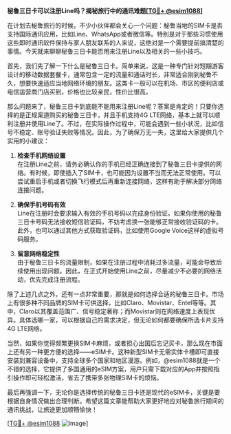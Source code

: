 **秘鲁三日卡可以注册Line吗？揭秘旅行中的通讯难题[[TG💪+ @esim1088](https://t.me/s/esim1088)]**

在计划去秘鲁旅行的时候，不少小伙伴都会关心一个问题：秘鲁当地的SIM卡是否支持国际通讯应用，比如Line、WhatsApp或者微信等。特别是对于那些习惯使用这些即时通讯软件保持与家人朋友联系的人来说，这绝对是一个需要提前搞清楚的事情。今天就来聊聊秘鲁三日卡能否用来注册Line以及相关的一些小技巧。

首先，我们先了解一下什么是秘鲁三日卡。简单来说，这是一种专门针对短期游客设计的移动数据套餐卡，通常包含一定的流量和通话时长，非常适合刚到秘鲁不久，想要快速适应当地网络环境的朋友。这类卡一般可以在机场、市区的便利店或电信运营商门店买到，价格也比较亲民，性价比很高。

那么问题来了，秘鲁三日卡到底能不能用来注册Line呢？答案是肯定的！只要你选择的是正规渠道购买的秘鲁三日卡，并且手机支持4G LTE网络，基本上就可以顺利注册并使用Line了。不过，在实际操作过程中，可能会遇到一些小状况，比如信号不稳定、账号验证失败等情况。因此，为了确保万无一失，这里给大家提供几个实用的小建议：

1. **检查手机网络设置**  
   在注册Line之前，请务必确认你的手机已经正确连接到了秘鲁三日卡提供的网络。有时候，即使插入了SIM卡，也可能因为设置不当而无法正常使用。可以尝试重启手机或者切换飞行模式后再重新连接网络，这样有助于解决部分网络连接问题。

2. **确保手机号码有效**  
   Line在注册时会要求输入有效的手机号码以完成身份验证。如果你使用的秘鲁三日卡号码无法接收短信验证码，不妨考虑换一张能够正常接收验证码的卡。此外，也可以通过其他方式获取验证码，比如使用Google Voice这样的虚拟号码服务。

3. **留意网络稳定性**  
   由于秘鲁三日卡的流量限制，如果在注册过程中消耗过多流量，可能会导致后续使用出现问题。因此，在正式开始使用Line之前，尽量减少不必要的网络活动，优先完成注册流程。

除了上述几点之外，还有一点非常重要，那就是如何选择合适的秘鲁三日卡。市场上有很多种不同品牌的SIM卡可供选择，比如Claro、Movistar、Entel等等。其中，Claro以其覆盖范围广、信号稳定著称；而Movistar则在网络速度上表现优异。具体选哪一家，可以根据自己的需求决定，但无论如何都要确保所选卡片支持4G LTE网络。

当然，如果你觉得频繁更换SIM卡麻烦，或者担心出国后忘记买卡，那么现在市面上还有另一种更方便的选择——eSIM卡。这种新型SIM卡无需实体卡槽即可直接安装到兼容设备中，支持全球多个国家和地区漫游。例如，@esim1088就是一个不错的选择，它提供了多国通用的eSIM方案，用户只需下载对应的App并按照指引操作即可轻松激活，省去了携带多张物理SIM卡的烦恼。

最后再强调一下，无论你是选择传统的秘鲁三日卡还是现代的eSIM卡，关键是要根据自身情况做出合理判断。希望这篇文章能帮助大家更好地应对秘鲁旅行期间的通讯挑战，让旅途更加顺畅愉快！

[[TG💪+ @esim1088](https://t.me/s/esim1088) ![Image](https://i.postimg.cc/4NQfJmqS/Snipaste-2025-05-13-00-14-12.png)]